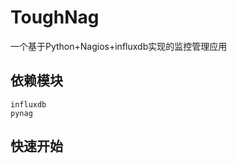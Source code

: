 ToughNag
========

一个基于Python+Nagios+influxdb实现的监控管理应用

依赖模块
---------

    influxdb
    pynag


快速开始
---------

    

